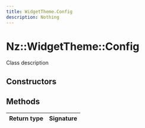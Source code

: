 ```yaml
---
title: WidgetTheme.Config
description: Nothing
---
```


# Nz::WidgetTheme::Config

Class description

## Constructors


## Methods

| Return type | Signature |
| ----------- | --------- |
